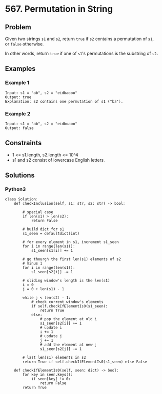 # 567. Permutation in String

## Problem

Given two strings `s1` and `s2`, return `true` if `s2` contains a permutation of `s1`, or `false` otherwise.

In other words, return `true` if one of `s1`'s permutations is the substring of `s2`.

## Examples

### Example 1

```
Input: s1 = "ab", s2 = "eidbaooo"
Output: true
Explanation: s2 contains one permutation of s1 ("ba").
```

### Example 2

```
Input: s1 = "ab", s2 = "eidboaoo"
Output: false
```

## Constraints

* 1 <= s1.length, s2.length <= 10^4
* s1 and s2 consist of lowercase English letters.

## Solutions

### Python3

```
class Solution:
    def checkInclusion(self, s1: str, s2: str) -> bool:
        
        # special case
        if len(s1) > len(s2):
            return False
        
        # build dict for s1
        s1_seen = defaultdict(int)
        
        # for every element in s1, increment s1_seen
        for i in range(len(s1)):
            s1_seen[s1[i]] += 1
        
        # go thourgh the first len(s1) elements of s2
        # minus 1
        for i in range(len(s1)):
            s1_seen[s2[i]] -= 1
        
        # sliding window's length is the len(s1)
        i = 0
        j = 0 + len(s1) - 1
        
        while j < len(s2) - 1:
            # check current window's elements
            if self.checkIfElementIs0(s1_seen):
                return True
            else:
                # pop the element at old i
                s1_seen[s2[i]] += 1
                # update i
                i += 1
                # update j
                j += 1
                # add the element at new j
                s1_seen[s2[j]] -= 1
        
        # last len(s1) elements in s2
        return True if self.checkIfElementIs0(s1_seen) else False
    
    def checkIfElementIs0(self, seen: dict) -> bool:
        for key in seen.keys():
            if seen[key] != 0:
                return False
        return True
```
